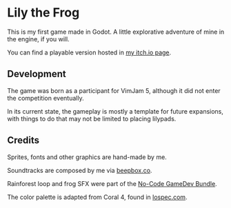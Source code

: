 # Lily the Frog
This is my first game made in Godot. A little explorative adventure of mine in the engine, if you will.

You can find a playable version hosted in [my itch.io page](https://a-dish-of-pasta.itch.io/lily-the-frog).


## Development
The game was born as a participant for VimJam 5, although it did not enter the competition eventually.

In its current state, the gameplay is mostly a template for future expansions, with things to do that may not be limited to placing lilypads.


## Credits
Sprites, fonts and other graphics are hand-made by me.

Soundtracks are composed by me via [beepbox.co](https://www.beepbox.co/).

Rainforest loop and frog SFX were part of the [No-Code GameDev Bundle](https://www.humblebundle.com/software/no-code-gamedev-bundle-software).

The color palette is adapted from Coral 4, found in [lospec.com](https://lospec.com/palette-list/coral-4).
